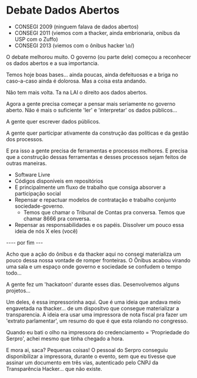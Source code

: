 # Debate Dados Abertos

* CONSEGI 2009 (ninguem falava de dados abertos)
* CONSEGI 2011 (viemos com a thacker, ainda embrionaria, onibus da USP com o Zuffo)
* CONSEGI 2013 (viemos com o ônibus hacker \o/)

O debate melhorou muito. O governo (ou parte dele) começou a reconhecer os dados abertos e a sua importancia.

Temos hoje boas bases... ainda poucas, ainda defeituosas e a briga no caso-a-caso ainda é dolorosa. Mas a coisa esta andando.

Não tem mais volta. Ta na LAI o direito aos dados abertos.

Agora a gente precisa começar a pensar mais seriamente no governo aberto. Não é mais o suficiente 'ler' e 'interpretar' os dados públicos... 

A gente quer escrever dados públicos.

A gente quer participar ativamente da construção das políticas e da gestão dos processos.

E pra isso a gente precisa de ferramentas e processos melhores. E precisa que a construção dessas ferramentas e desses processos sejam feitos de outras maneiras.

* Software Livre
* Códigos disponíveis em repositórios
*	E principalmente um fluxo de trabalho que consiga absorver a participação social
* Repensar e repactuar modelos de contratação e trabalho conjunto sociedade-governo.
	* Temos que chamar o Tribunal de Contas pra conversa. Temos que chamar 8666 pra conversa.
* Repensar as responsabilidades e os papéis. Dissolver um pouco essa ideia de nós X eles (você)


---- por fim ---

Acho que a ação do ônibus e da thacker aqui no consegi materializa um pouco dessa nossa vontade de romper fronteiras.
O Ônibus acabou virando uma sala e um espaço onde governo e sociedade se confudem o tempo todo...

A gente fez um 'hackatoon' durante esses dias. Desenvolvemos alguns projetos...

Um deles, é essa impressorinha aqui. Que é uma ideia que andava meio engavetada na thacker... de um dispositvo que consegue materializar a transparencia. A ideia era usar uma impressora de nota fiscal pra fazer um 'extrato parlamentar', um resumo do que é que esta rolando no congresso.

Quando eu bati o olho na impressora do credenciamento = 'Propriedade do Serpro', achei mesmo que tinha chegado a hora.

E mora ai, saca? Pequenas coisas! O pessoal do Serpro conseguiu disponibilizar a impressora, durante o evento, sem que eu tivesse que assinar um documento em três vias, autenticado pelo CNPJ da Transparência Hacker... que não existe.


